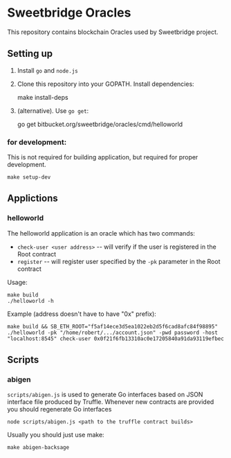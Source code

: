 # Sweetbridge Oracles

This repository contains blockchain Oracles used by Sweetbridge project.

## Setting up

1. Install `go` and `node.js`
2. Clone this repository into your GOPATH. Install dependencies:

	make install-deps

2. (alternative). Use `go get`:

    go get bitbucket.org/sweetbridge/oracles/cmd/helloworld

### for development:
This is not required for building application, but required for proper development.

	make setup-dev


## Applictions

### helloworld

The helloworld application is an oracle which has two commands:

* `check-user <user address>`  -- will verify if the user is registered in the Root contract
* `register` -- will register user specified by the `-pk` parameter in the Root contract

Usage:

	make build
	./helloworld -h

Example (address doesn't have to have "0x" prefix):

	make build && SB_ETH_ROOT="f5af14ece3d5ea1022eb2d5f6cad8afc84f98895" ./helloworld -pk "/home/robert/.../account.json" -pwd password -host "localhost:8545" check-user 0x0f21f6fb13310ac0e17205840a91da93119efbec


## Scripts

### abigen

`scripts/abigen.js` is used to generate Go interfaces based on JSON interface file produced by Truffle. Whenever new contracts are provided you should regenerate Go interfaces

    node scripts/abigen.js <path to the truffle contract builds>

Usually you should just use make:

    make abigen-backsage
